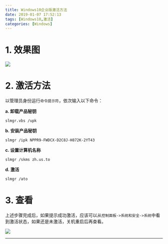 ```yaml
---
title: Windows10企业版激活方法
date: 2019-01-07 17:52:13
tags: [Windows10,激活]
categories: [Windows]
---
```


# 1. 效果图
![](http://melville-images.oss-cn-shanghai.aliyuncs.com/blog/Windows10%E4%BC%81%E4%B8%9A%E7%89%88%E6%BF%80%E6%B4%BB%E6%96%B9%E6%B3%95/Windows10%E6%BF%80%E6%B4%BB.png)

# 2. 激活方法
以管理员身份运行`命令提示符`，依次输入以下命令：


**a. 卸载产品秘钥** 
```text
slmgr.vbs /upk
```

**b. 安装产品秘钥**
```text
slmgr /ipk NPPR9-FWDCX-D2C8J-H872K-2YT43
```

**c. 设置计算机名称**
```text
slmgr /skms zh.us.to
```

**d. 激活**
```text
slmgr /ato
```

# 3. 查看
上述步骤完成后，如果提示成功激活，应该可以从`控制面板->系统和安全->系统`中看到激活状态，如果还是未激活，关机重启后再查看。

![](http://melville-images.oss-cn-shanghai.aliyuncs.com/blog/Windows10%E4%BC%81%E4%B8%9A%E7%89%88%E6%BF%80%E6%B4%BB%E6%96%B9%E6%B3%95/Windows%E6%BF%80%E6%B4%BB%E7%8A%B6%E6%80%81.png)

---